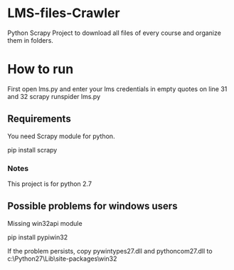 # LMS-files-Crawler
Python Scrapy Project to download all files of every course and organize them in folders.

# How to run
First open lms.py and enter your lms credentials in empty quotes on line 31 and 32
scrapy runspider lms.py

## Requirements
You need Scrapy module for python. 

pip install scrapy

### Notes
This project is for python 2.7

## Possible problems for windows users

Missing win32api module

pip install pypiwin32

If  the problem persists, copy pywintypes27.dll and pythoncom27.dll to c:\Python27\Lib\site-packages\win32
